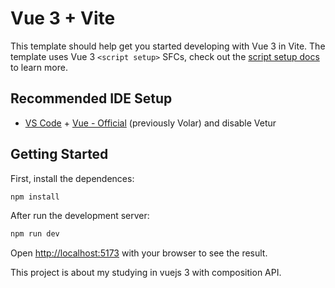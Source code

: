 # Vue 3 + Vite

This template should help get you started developing with Vue 3 in Vite. The template uses Vue 3 `<script setup>` SFCs, check out the [script setup docs](https://v3.vuejs.org/api/sfc-script-setup.html#sfc-script-setup) to learn more.

## Recommended IDE Setup

- [VS Code](https://code.visualstudio.com/) + [Vue - Official](https://marketplace.visualstudio.com/items?itemName=Vue.volar) (previously Volar) and disable Vetur

## Getting Started


First, install the dependences:

```bash
npm install
```

After run the development server:

```bash
npm run dev
```

Open [http://localhost:5173](http://localhost:5173) with your browser to see the result.

This project is about my studying in vuejs 3 with composition API.